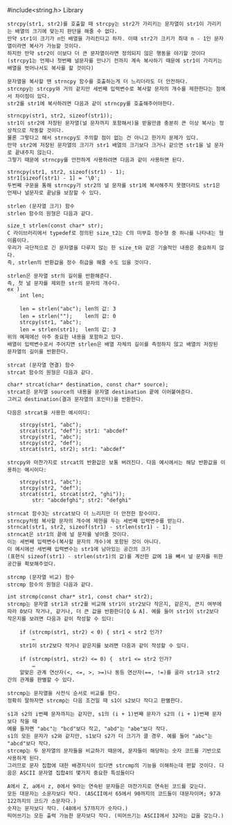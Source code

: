 #include<string.h> Library  

    strcpy(str1, str2)를 호출할 때 strcpy는 str2가 가리키는 문자열이 str1이 가리키는 배열의 크기에 맞는지 판단을 해줄 수 없다. 
    만약 str1이 크기가 n인 배열을 가리킨다고 하자. 이때 str2가 크키가 최대 n - 1인 문자열이라면 복사가 가능할 것이다. 
    하지만 만약 str2이 이보다 더 큰 문자열이라면 정의되지 않은 행동을 야기할 것이다
    (strcpy1는 언제나 첫번째 널문자를 만나기 전까지 계속 복사하기 때문에 str1이 가리키는 배열을 벗어나서도 복사를 할 것이다)

    문자열을 복사할 땐 strncpy 함수를 호출하는게 더 느리더라도 더 안전하다. 
    strcnpy는 strcpy와 거의 같지만 세번째 입력변수로 복사할 문자의 개수를 제한한다는 점에서 차이점이 있다. 
    str2를 str1에 복사하려면 다음과 같이 strncpy를 호출해주어야한다.

    strncpy(str1, str2, sizeof(str1));
    str1이 str2에 저장된 문자열(널 문자까지 포함해서)을 받을만큼 충분히 큰 이상 복사는 정상적으로 작동할 것이다. 
    물론 그렇다고 해서 strncpy도 주의할 점이 없는 건 아니고 한가지 문제가 있다. 
    만약 str2에 저장된 문자열의 크기가 str1 배열의 크기보다 크거나 같으면 str1을 널 문자로 끝내주지 않는다. 
    그렇기 때문에 strncpy를 안전하게 사용하려면 다음과 같이 사용하면 된다.

    strncpy(str1, str2, sizeof(str1) - 1);
    str1[sizeof(str1) - 1] = '\0';
    두번째 구문을 통해 strncpy가 str2의 널 문자를 str1에 복사해주지 못했더라도 str1은 언제나 널문자로 끝남을 보장할 수 있다.

    strlen (문자열 크기) 함수
    strlen 함수의 원형은 다음과 같다.

    size_t strlen(const char* str);
    C 라이브러리에서 typedef로 정의된 size_t2는 C의 미부호 정수형 중 하나를 나타내는 형이름이다. 
    우리가 극단적으로 긴 문자열을 다루지 않는 한 size_t와 같은 기술적인 내용은 중요하지 않다. 
    즉, strlen의 반환값을 정수 취급을 해줄 수도 있을 것이다.

    strlen은 문자열 str의 길이를 반환해준다. 
    즉, 첫 널 문자를 제외한 str의 문자의 개수다.
    ex )
        int len;

        len = strlen("abc"); len의 값: 3
        len = strlen("");    len의 값: 0
        strcpy(str1, "abc");
        len = strlen(str1);  len의 값: 3
    위의 예제에선 아주 중요한 내용을 포함하고 있다. 
    배열이 입력변수로서 주어지면 strlen은 배열 자체의 길이를 측정하지 않고 배열의 저장된 문자열의 길이를 반환한다.

    strcat (문자열 연결) 함수
    strcat 함수의 원형은 다음과 같다.

    char* strcat(char* destination, const char* source);
    strcat은 문자열 source의 내용을 문자열 destination 끝에 이어붙여준다.
    그러고 destination(결과 문자열의 포인터)을 반환한다.

    다음은 strcat을 사용한 예시이다:

        strcpy(str1, "abc");
        strcat(str1, "def"); str1: "abcdef"
        strcpy(str1, "abc");
        strcpy(str2, "def");
        strcat(str1, str2); str1: "abcdef"

    strcpy와 마찬가지로 strcat의 반환값은 보통 버려진다. 다음 예시에서는 해당 반환값을 이용하는 예시이다:

        strcpy(str1, "abc");
        strcpy(str2, "def");
        strcat(str1, strcat(str2, "ghi"));
            str: "abcdefghi"; str2: "defghi"

    strncat 함수3는 strcat보다 더 느리지만 더 안전한 함수이다.
    strncpy처럼 복사할 문자의 개수에 제한을 두는 세번째 입력변수를 받는다.
    strncat(str1, str2, sizeof(str1) - strlen(str1) - 1);
    strncat은 str1의 끝에 널 문자를 넣어줄 것이다. 
    이는 세번째 입력변수(복사할 문자의 개수)에 포함된 것이 아니다. 
    이 예시에선 세번째 입력변수는 str1에 남아있는 공간의 크기
    (표현식 sizeof(str1) - strlen(str1)의 값)를 계산한 값에 1을 빼서 널 문자를 위한 공간을 확보해주었다.

    strcmp (문자열 비교) 함수
    strcmp 함수의 원형은 다음과 같다.

    int strcmp(const char* str1, const char* str2);
    strcmp는 문자열 str1과 str2를 비교해 str1이 str2보다 작은지, 같은지, 큰지 여부에 따라 0보다 작거나, 같거나, 더 큰 값을 반환한다[Q & A]. 예를 들어 str1이 str2보다 작은지를 보려면 다음과 같이 작성할 수 있다:

        if (strcmp(str1, str2) < 0) { str1 < str2 인가?
            …
        str1이 str2보다 작거나 같은지를 보려면 다음과 같이 작성할 수 있다.

        if (strcmp(str1, str2) <= 0) {  str1 <= str2 인가?
            …
        알맞은 관계 연산자(<, <=, >, >=)나 동등 연산자(==, !=)를 골라 str1과 str2 간의 관계를 판별할 수 있다.

    strcmp는 문자열을 사전식 순서로 비교를 한다. 
    정확히 말하자면 strcmp는 다음 조건일 때 s1이 s2보다 작다고 판별한다.

    s1과 s2의 i번째 문자까지는 같지만, s1의 (i + 1)번째 문자가 s2의 (i + 1)번째 문자보다 작을 때
    예를 들자면 "abc"는 "bcd"보다 작고, "abd"는 "abe"보다 작다.
    s1의 모든 문자가 s2와 같지만, s1보다 s2가 더 크기가 클 경우. 예를 들어 "abc"는 "abcd"보다 작다.
    strcmp는 두 문자열의 문자들을 비교하기 때문에, 문자들이 해당하는 숫자 코드를 기반으로 사용하게 된다. 
    그러므로 문자 집합에 대한 배경지식이 있다면 strcmp의 기능을 이해하는데 편할 것이다. 다음은 ASCII 문자열 집합4의 몇가지 중요한 특성들이다

    A에서 Z, a에서 z, 0에서 9라는 연속된 문자들은 마찬가지로 연속된 코드를 갖는다.
    모든 대문자는 소문자보다 작다. (ASCII에서 65에서 90까지의 코드들이 대문자이며; 97과 122까지의 코드가 소문자다.)
    숫자는 문자보다 작다. (48에서 57까지가 숫자다.)
    띄어쓰기는 모든 출력 가능한 문자보다 작다. (띄어쓰기는 ASCII에서 32라는 값을 갖는다.)